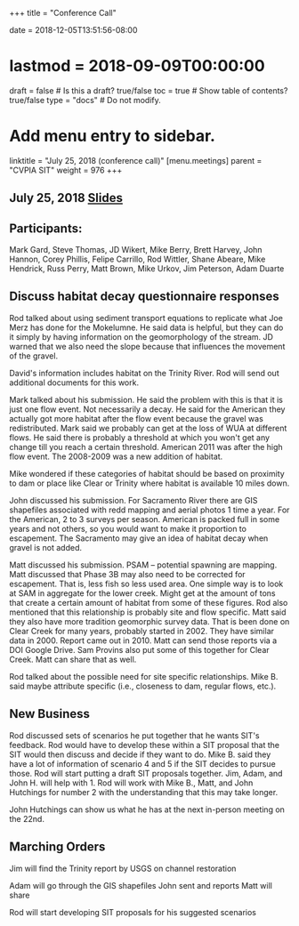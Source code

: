 +++
title = "Conference Call"

date = 2018-12-05T13:51:56-08:00
# lastmod = 2018-09-09T00:00:00

draft = false  # Is this a draft? true/false
toc = true  # Show table of contents? true/false
type = "docs"  # Do not modify.

# Add menu entry to sidebar.
linktitle = "July 25, 2018 (conference call)"
[menu.meetings]
  parent = "CVPIA SIT"
  weight = 976
+++

## July 25, 2018 [Slides](https://s3-us-west-2.amazonaws.com/cvpia-meeting-slides/July+25+2018+meeting+slides.pdf)


## Participants:
Mark Gard, Steve Thomas, JD Wikert, Mike Berry, Brett Harvey, John Hannon, Corey Phillis, Felipe Carrillo, Rod Wittler, Shane Abeare, Mike Hendrick, Russ Perry, Matt Brown, Mike Urkov, Jim Peterson, Adam Duarte

## Discuss habitat decay questionnaire responses

Rod talked about using sediment transport equations to replicate what Joe Merz has done for the Mokelumne. He said data is helpful, but they can do it simply by having information on the geomorphology of the stream. JD warned that we also need the slope because that influences the movement of the gravel.

David&#39;s information includes habitat on the Trinity River. Rod will send out additional documents for this work.

Mark talked about his submission. He said the problem with this is that it is just one flow event. Not necessarily a decay. He said for the American they actually got more habitat after the flow event because the gravel was redistributed. Mark said we probably can get at the loss of WUA at different flows. He said there is probably a threshold at which you won&#39;t get any change till you reach a certain threshold. American 2011 was after the high flow event. The 2008-2009 was a new addition of habitat.

Mike wondered if these categories of habitat should be based on proximity to dam or place like Clear or Trinity where habitat is available 10 miles down.

John discussed his submission. For Sacramento River there are GIS shapefiles associated with redd mapping and aerial photos 1 time a year. For the American, 2 to 3 surveys per season. American is packed full in some years and not others, so you would want to make it proportion to escapement. The Sacramento may give an idea of habitat decay when gravel is not added.

Matt discussed his submission. PSAM – potential spawning are mapping. Matt discussed that Phase 3B may also need to be corrected for escapement. That is, less fish so less used area. One simple way is to look at SAM in aggregate for the lower creek. Might get at the amount of tons that create a certain amount of habitat from some of these figures. Rod also mentioned that this relationship is probably site and flow specific. Matt said they also have more tradition geomorphic survey data. That is been done on Clear Creek for many years, probably started in 2002. They have similar data in 2000. Report came out in 2010. Matt can send those reports via a DOI Google Drive. Sam Provins also put some of this together for Clear Creek. Matt can share that as well.

Rod talked about the possible need for site specific relationships. Mike B. said maybe attribute specific (i.e., closeness to dam, regular flows, etc.).

## New Business

Rod discussed sets of scenarios he put together that he wants SIT&#39;s feedback. Rod would have to develop these within a SIT proposal that the SIT would then discuss and decide if they want to do. Mike B. said they have a lot of information of scenario 4 and 5 if the SIT decides to pursue those. Rod will start putting a draft SIT proposals together. Jim, Adam, and John H. will help with 1. Rod will work with Mike B., Matt, and John Hutchings for number 2 with the understanding that this may take longer.

John Hutchings can show us what he has at the next in-person meeting on the 22nd.



## Marching Orders

Jim will find the Trinity report by USGS on channel restoration

Adam will go through the GIS shapefiles John sent and reports Matt will share

Rod will start developing SIT proposals for his suggested scenarios